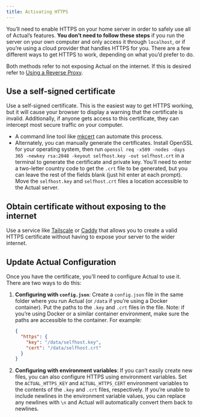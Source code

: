 ```yaml
---
title: Activating HTTPS
---
```


You’ll need to enable HTTPS on your home server in order to safely use all of Actual’s features. **You don’t need to follow these steps** if you run the server on your own computer and only access it through `localhost`, or if you’re using a cloud provider that handles HTTPS for you. There are a few different ways to get HTTPS to work, depending on what you’d prefer to do.

Both methods refer to not exposing Actual on the internet. If this is desired refer to [Using a Reverse Proxy](reverse-proxies).

## Use a self-signed certificate

Use a self-signed certificate. This is the easiest way to get HTTPS working, but it will cause your browser to display a warning that the certificate is invalid. Additionally, if anyone gets access to this certificate, they can intercept most secure traffic on your computer.
   - A command line tool like [mkcert](https://github.com/FiloSottile/mkcert) can automate this process.
   - Alternately, you can manually generate the certificates. Install OpenSSL for your operating system, then run `openssl req -x509 -nodes -days 365 -newkey rsa:2048 -keyout selfhost.key -out selfhost.crt` in a terminal to generate the certificate and private key. You’ll need to enter a two-letter country code to get the `.crt` file to be generated, but you can leave the rest of the fields blank (just hit enter at each prompt). Move the `selfhost.key` and `selfhost.crt` files a location accessible to the Actual server.

## Obtain certificate without exposing to the internet 
Use a service like [Tailscale](https://tailscale.com/kb/1153/enabling-https/) or [Caddy](https://caddyserver.com/docs/automatic-https#dns-challenge) that allows you to create a valid HTTPS certificate without having to expose your server to the wider internet.

## Update Actual Configuration
Once you have the certificate, you’ll need to configure Actual to use it. There are two ways to do this:

1. **Configuring with `config.json`**: Create a `config.json` file in the same folder where you run Actual (or `/data` if you’re using a Docker container). Put the paths to the `.key` and `.crt` files in the file. Note: if you’re using Docker or a similar container environment, make sure the paths are accessible to the container. For example:
   ```json
   {
     "https": {
       "key": "/data/selfhost.key",
       "cert": "/data/selfhost.crt"
     }
   }
   ```
2. **Configuring with environment variables**: If you can’t easily create new files, you can also configure HTTPS using environment variables. Set the `ACTUAL_HTTPS_KEY` and `ACTUAL_HTTPS_CERT` environment variables to the contents of the `.key` and `.crt` files, respectively. If you’re unable to include newlines in the environment variable values, you can replace any newlines with `\n` and Actual will automatically convert them back to newlines.
